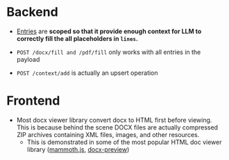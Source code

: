 # Backend

- [Entries](https://github.com/hieu-lee/we-got-this/blob/d54e8c9e10f3f4a8390ae5a4b8acc191ee1956ae/back/api.py#L29-L29)
  are **scoped so that it provide enough context
  for LLM to correctly fill the all placeholders in `lines`.**

- `POST /docx/fill and /pdf/fill` only works with all entries in the payload
- `POST /context/add` is actually an upsert operation

# Frontend

- Most docx viewer library convert docx to HTML first before viewing.
  This is because behind the scene DOCX files are actually compressed ZIP archives containing XML
  files, images, and other resources.
  - This is demonstrated in some of the most popular HTML doc viewer library ([mammoth.js](https://www.npmjs.com/package/mammoth), [docx-preview](https://www.npmjs.com/package/docx-preview#goal))

